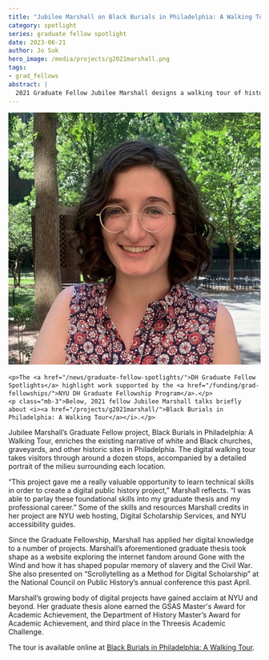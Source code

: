 ```yaml
---
title: "Jubilee Marshall on Black Burials in Philadelphia: A Walking Tour"
category: spotlight
series: graduate fellow spotlight
date: 2023-06-21
author: Jo Suk
hero_image: /media/projects/g2021marshall.png
tags:
- grad_fellows
abstract: |
  2021 Graduate Fellow Jubilee Marshall designs a walking tour of historic sites in Old City Philadelphia
---
```


<article class="message is-success mb-4" style="max-width:800px">
  <div class="message-body has-text-warning">
    <img src="/media/people/marshall.jpg" class="is-pulled-right circle-128" alt="portrait of Jubilee Marshall"/>

    <p>The <a href="/news/graduate-fellow-spotlights/">DH Graduate Fellow Spotlights</a> highlight work supported by the <a href="/funding/grad-fellowships/">NYU DH Graduate Fellowship Program</a>.</p>
    <p class="mb-3">Below, 2021 fellow Jubilee Marshall talks briefly about <i><a href="/projects/g2021marshall/">Black Burials in Philadelphia: A Walking Tour</a></i>.</p>

  </div>
</article>

Jubilee Marshall’s Graduate Fellow project, Black Burials in Philadelphia: A Walking Tour, enriches the existing narrative of white and Black churches, graveyards, and other historic sites in Philadelphia. The digital walking tour takes visitors through around a dozen stops, accompanied by a detailed portrait of the milieu surrounding each location. 

“This project gave me a really valuable opportunity to learn technical skills in order to create a digital public history project,” Marshall reflects. “I was able to parlay these foundational skills into my graduate thesis and my professional career.” Some of the skills and resources Marshall credits in her project are NYU web hosting, Digital Scholarship Services, and NYU accessibility guides. 

Since the Graduate Fellowship, Marshall has applied her digital knowledge to a number of projects. Marshall’s aforementioned graduate thesis took shape as a website exploring the internet fandom around Gone with the Wind and how it has shaped popular memory of slavery and the Civil War. She also presented on “Scrollytelling as a Method for Digital Scholarship” at the National Council on Public History’s annual conference this past April. 

Marshall’s growing body of digital projects have gained acclaim at NYU and beyond. Her graduate thesis alone earned the GSAS Master's Award for Academic Achievement, the Department of History Master’s Award for Academic Achievement, and third place in the Threesis Academic Challenge. 

The tour is available online at [Black Burials in Philadelphia: A Walking Tour](https://jubilee.hosting.nyu.edu/wordpress/home/).
